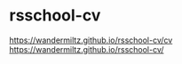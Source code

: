 # rsschool-cv
https://wandermiltz.github.io/rsschool-cv/cv
https://wandermiltz.github.io/rsschool-cv/

